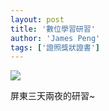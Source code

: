 ```yaml
---
layout: post
title: '數位學習研習'
author: 'James Peng'
tags: ['證照獎狀證書']
---
```


[![](http://3.bp.blogspot.com/_AnTT9cbXdqY/SB1iXqLVlBI/AAAAAAAACUI/lkcd4kfhvUM/s320/DSCF0023.jpg)](http://3.bp.blogspot.com/_AnTT9cbXdqY/SB1iXqLVlBI/AAAAAAAACUI/lkcd4kfhvUM/s1600-h/DSCF0023.jpg)  
  
屏東三天兩夜的研習\~
